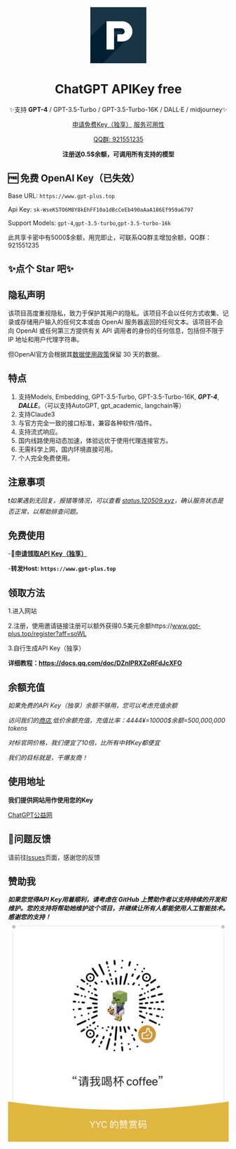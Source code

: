 <div align="center">
<img src="icon.png" alt="icon" width="128px"/>
<h1 align="center">ChatGPT APIKey free</h1>

✨支持 **GPT-4** / GPT-3.5-Turbo / GPT-3.5-Turbo-16K / DALL·E / midjourney✨

[申请免费Key（独享）]([https://www.gpt-plus.top)  [服务可用性](https://status.120509.xyz/status/ai)

[QQ群: 921551235](http://qm.qq.com/cgi-bin/qm/qr?_wv=1027&k=b_iVTl7wDxl7AfmOZMvoA_vZY7zeviBh&authKey=BVeGeMiHJ8tepsevcRsBB%2Fk%2BJ9ojVStlh%2BKA4o%2BFB%2FGd81uVKbY3BDa5tZgdmqCK&noverify=0&group_code=921551235)

**注册送0.5$余额，可调用所有支持的模型**
</div>

## 🆓 免费 OpenAI Key（已失效）

Base URL: `https://www.gpt-plus.top`

Api Key: `sk-WseKSTO6M8Y8kEhFF10a1dBcCeEb490aAaA186Ef959a6797`

Support Models: `gpt-4`,`gpt-3.5-turbo`,`gpt-3.5-turbo-16k`

此共享卡密中有5000$余额，用完即止，可联系QQ群主增加余额，QQ群：921551235

## ✨点个 Star 吧✨

## 隐私声明

该项目高度重视隐私，致力于保护其用户的隐私。该项目不会以任何方式收集、记录或存储用户输入的任何文本或由 OpenAI 服务器返回的任何文本。该项目不会向 OpenAI 或任何第三方提供有关 API 调用者的身份的任何信息，包括但不限于 IP 地址和用户代理字符串。

但OpenAI官方会根据其[数据使用政策](https://platform.openai.com/docs/data-usage-policies)保留 30 天的数据。

## 特点
1. 支持Models, Embedding, GPT-3.5-Turbo, GPT-3.5-Turbo-16K, ***GPT-4***, ***DALLE***。（可以支持AutoGPT, gpt_academic, langchain等）
2. 支持Claude3
3. 与官方完全一致的接口标准，兼容各种软件/插件。
4. 支持流式响应。
5. 国内线路使用动态加速，体验远优于使用代理连接官方。
6. 无需科学上网，国内环境直接可用。
7. 个人完全免费使用。

## 注意事项

❗*如果遇到无回复，报错等情况，可以查看 [status.120509.xyz](https://status.120509.xyz/status/ai)，确认服务状态是否正常，以帮助排查问题。*

## 免费使用

-**🚀[申请领取API Key（独享）](https://www.gpt-plus.top/token)**

-**转发Host: `https://www.gpt-plus.top`**

## 领取方法

1.进入网站

2.注册，使用邀请链接注册可以额外获得0.5美元余额https://www.gpt-plus.top/register?aff=soWL

3.自行生成API Key（独享）

**详细教程：https://docs.qq.com/doc/DZnlPRXZoRFdJcXFO**

## 余额充值

*如果免费的API Key（独享）余额不够用，您可以考虑充值余额*

*访问我们的[商店](https://dwz.cn/37UcZzch),低价余额充值，充值比率：4444¥=10000$余额=500,000,000 tokens*

*对标官网价格，我们便宜了10倍，比所有中转Key都便宜*

*我们的目标就是，干爆友商！*

## 使用地址

**我们提供网站用作使用您的Key**

[ChatGPT公益网](https://www.20082009.xyz/)

##  🐞问题反馈

请前往[Issues](https://github.com/pattysi/ChatGPT-API-key-free/issues)页面，感谢您的反馈

## 赞助我

***如果您觉得API Key用着顺利，请考虑在 GitHub 上赞助作者以支持持续的开发和维护。您的支持将帮助她维护这个项目，并继续让所有人都能使用人工智能技术。感谢您的支持！***
![赞助码](3c3791a93ec7a7e6e9278ad31007065.jpg)
